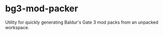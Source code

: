 # bg3-mod-packer
Utility for quickly generating Baldur's Gate 3 mod packs from an unpacked workspace.
